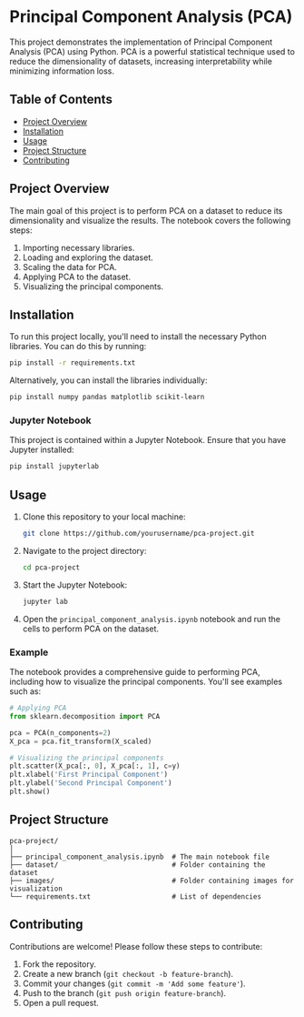 # Principal Component Analysis (PCA)

This project demonstrates the implementation of Principal Component Analysis (PCA) using Python. PCA is a powerful statistical technique used to reduce the dimensionality of datasets, increasing interpretability while minimizing information loss.

## Table of Contents
- [Project Overview](#project-overview)
- [Installation](#installation)
- [Usage](#usage)
- [Project Structure](#project-structure)
- [Contributing](#contributing)

## Project Overview
The main goal of this project is to perform PCA on a dataset to reduce its dimensionality and visualize the results. The notebook covers the following steps:
1. Importing necessary libraries.
2. Loading and exploring the dataset.
3. Scaling the data for PCA.
4. Applying PCA to the dataset.
5. Visualizing the principal components.

## Installation
To run this project locally, you'll need to install the necessary Python libraries. You can do this by running:

```bash
pip install -r requirements.txt
```

Alternatively, you can install the libraries individually:

```bash
pip install numpy pandas matplotlib scikit-learn
```

### Jupyter Notebook
This project is contained within a Jupyter Notebook. Ensure that you have Jupyter installed:

```bash
pip install jupyterlab
```

## Usage
1. Clone this repository to your local machine:
    ```bash
    git clone https://github.com/yourusername/pca-project.git
    ```
2. Navigate to the project directory:
    ```bash
    cd pca-project
    ```
3. Start the Jupyter Notebook:
    ```bash
    jupyter lab
    ```
4. Open the `principal_component_analysis.ipynb` notebook and run the cells to perform PCA on the dataset.

### Example
The notebook provides a comprehensive guide to performing PCA, including how to visualize the principal components. You'll see examples such as:

```python
# Applying PCA
from sklearn.decomposition import PCA

pca = PCA(n_components=2)
X_pca = pca.fit_transform(X_scaled)

# Visualizing the principal components
plt.scatter(X_pca[:, 0], X_pca[:, 1], c=y)
plt.xlabel('First Principal Component')
plt.ylabel('Second Principal Component')
plt.show()
```

## Project Structure
```plaintext
pca-project/
│
├── principal_component_analysis.ipynb  # The main notebook file
├── dataset/                            # Folder containing the dataset
├── images/                             # Folder containing images for visualization
└── requirements.txt                    # List of dependencies
```

## Contributing
Contributions are welcome! Please follow these steps to contribute:
1. Fork the repository.
2. Create a new branch (`git checkout -b feature-branch`).
3. Commit your changes (`git commit -m 'Add some feature'`).
4. Push to the branch (`git push origin feature-branch`).
5. Open a pull request.
